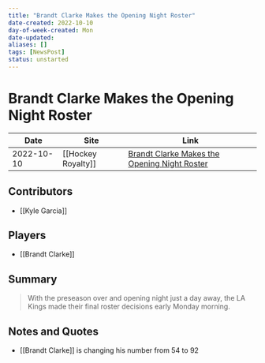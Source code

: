 ```yaml
---
title: "Brandt Clarke Makes the Opening Night Roster"
date-created: 2022-10-10
day-of-week-created: Mon
date-updated: 
aliases: []
tags: [NewsPost]
status: unstarted
---
```


# Brandt Clarke Makes the Opening Night Roster

Date | Site | Link
---|---|---
2022-10-10 | [[Hockey Royalty]] | [Brandt Clarke Makes the Opening Night Roster](https://hockeyroyalty.com/2022/10/10/brandt-clarke-makes-the-opening-night-roster/)

## Contributors
- [[Kyle Garcia]]

## Players
- [[Brandt Clarke]]

## Summary
> With the preseason over and opening night just a day away, the LA Kings made their final roster decisions early Monday morning.

## Notes and Quotes
- [[Brandt Clarke]] is changing his number from 54 to 92


